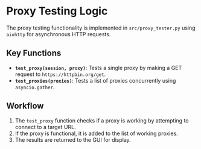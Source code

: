 # Proxy Testing Logic

The proxy testing functionality is implemented in `src/proxy_tester.py` using `aiohttp` for asynchronous HTTP requests.

## Key Functions

- **`test_proxy(session, proxy)`**: Tests a single proxy by making a GET request to `https://httpbin.org/get`.
- **`test_proxies(proxies)`**: Tests a list of proxies concurrently using `asyncio.gather`.

## Workflow

1. The `test_proxy` function checks if a proxy is working by attempting to connect to a target URL.
2. If the proxy is functional, it is added to the list of working proxies.
3. The results are returned to the GUI for display.
